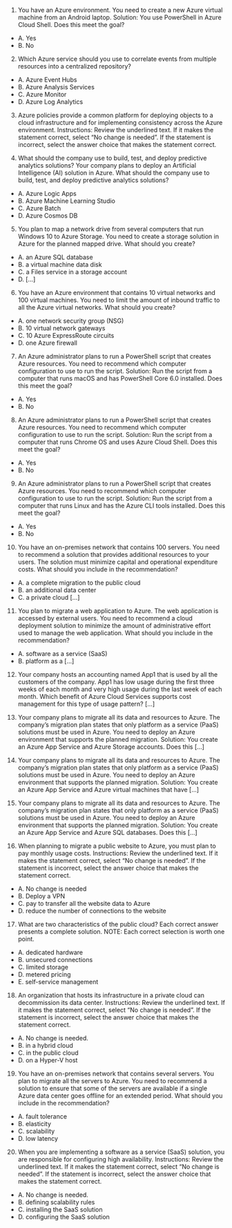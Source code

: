 1) You have an Azure environment. You need to create a new Azure virtual machine from an Android laptop. Solution: You use PowerShell in Azure Cloud Shell. Does this meet the goal?
* A. Yes
* B. No

2) Which Azure service should you use to correlate events from multiple resources into a centralized repository? 
* A. Azure Event Hubs
* B. Azure Analysis Services
* C. Azure Monitor
* D. Azure Log Analytics

3) Azure policies provide a common platform for deploying objects to a cloud infrastructure and for implementing consistency across the Azure environment. Instructions: Review the underlined text. If it makes the statement correct, select “No change is needed”. If the statement is incorrect, select the answer choice that makes the statement correct.

4) What should the company use to build, test, and deploy predictive analytics solutions? Your company plans to deploy an Artificial Intelligence (AI) solution in Azure. What should the company use to build, test, and deploy predictive analytics solutions?
* A. Azure Logic Apps
* B. Azure Machine Learning Studio
* C. Azure Batch
* D. Azure Cosmos DB

5) You plan to map a network drive from several computers that run Windows 10 to Azure Storage. You need to create a storage solution in Azure for the planned mapped drive. What should you create?
* A. an Azure SQL database
* B. a virtual machine data disk
* C. a Files service in a storage account
* D. […]

6) You have an Azure environment that contains 10 virtual networks and 100 virtual machines. You need to limit the amount of inbound traffic to all the Azure virtual networks. What should you create?
* A. one network security group (NSG)
* B. 10 virtual network gateways
* C. 10 Azure ExpressRoute circuits
* D. one Azure firewall

7) An Azure administrator plans to run a PowerShell script that creates Azure resources. You need to recommend which computer configuration to use to run the script. Solution: Run the script from a computer that runs macOS and has PowerShell Core 6.0 installed. Does this meet the goal?
* A. Yes
* B. No

8) An Azure administrator plans to run a PowerShell script that creates Azure resources. You need to recommend which computer configuration to use to run the script. Solution: Run the script from a computer that runs Chrome OS and uses Azure Cloud Shell. Does this meet the goal?
* A. Yes
* B. No

9) An Azure administrator plans to run a PowerShell script that creates Azure resources. You need to recommend which computer configuration to use to run the script. Solution: Run the script from a computer that runs Linux and has the Azure CLI tools installed. Does this meet the goal?
* A. Yes
* B. No

10) You have an on-premises network that contains 100 servers. You need to recommend a solution that provides additional resources to your users. The solution must minimize capital and operational expenditure costs. What should you include in the recommendation?
* A. a complete migration to the public cloud
* B. an additional data center
* C. a private cloud […]

11) You plan to migrate a web application to Azure. The web application is accessed by external users. You need to recommend a cloud deployment solution to minimize the amount of administrative effort used to manage the web application. What should you include in the recommendation?
* A. software as a service (SaaS)
* B. platform as a […]

12) Your company hosts an accounting named App1 that is used by all the customers of the company. App1 has low usage during the first three weeks of each month and very high usage during the last week of each month. Which benefit of Azure Cloud Services supports cost management for this type of usage pattern? […]

13) Your company plans to migrate all its data and resources to Azure. The company’s migration plan states that only platform as a service (PaaS) solutions must be used in Azure. You need to deploy an Azure environment that supports the planned migration. Solution: You create an Azure App Service and Azure Storage accounts. Does this […]

14) Your company plans to migrate all its data and resources to Azure. The company’s migration plan states that only platform as a service (PaaS) solutions must be used in Azure. You need to deploy an Azure environment that supports the planned migration. Solution: You create an Azure App Service and Azure virtual machines that have […]

15) Your company plans to migrate all its data and resources to Azure. The company’s migration plan states that only platform as a service (PaaS) solutions must be used in Azure. You need to deploy an Azure environment that supports the planned migration. Solution: You create an Azure App Service and Azure SQL databases. Does this […]

16) When planning to migrate a public website to Azure, you must plan to pay monthly usage costs. Instructions: Review the underlined text. If it makes the statement correct, select “No change is needed”. If the statement is incorrect, select the answer choice that makes the statement correct.
* A. No change is needed
* B. Deploy a VPN
* C. pay to transfer all the website data to Azure
* D. reduce the number of connections to the website

17) What are two characteristics of the public cloud? Each correct answer presents a complete solution. NOTE: Each correct selection is worth one point.
* A. dedicated hardware
* B. unsecured connections
* C. limited storage
* D. metered pricing
* E. self-service management

18) An organization that hosts its infrastructure in a private cloud can decommission its data center. Instructions: Review the underlined text. If it makes the statement correct, select “No change is needed”. If the statement is incorrect, select the answer choice that makes the statement correct.
* A. No change is needed.
* B. in a hybrid cloud
* C. in the public cloud
*  D. on a Hyper-V host

19) You have an on-premises network that contains several servers. You plan to migrate all the servers to Azure. You need to recommend a solution to ensure that some of the servers are available if a single Azure data center goes offline for an extended period. What should you include in the recommendation?
* A. fault tolerance
* B. elasticity
* C. scalability
* D. low latency

20) When you are implementing a software as a service (SaaS) solution, you are responsible for configuring high availability. Instructions: Review the underlined text. If it makes the statement correct, select “No change is needed”. If the statement is incorrect, select the answer choice that makes the statement correct.
* A. No change is needed.
* B. defining scalability rules
* C. installing the SaaS solution
* D. configuring the SaaS solution
